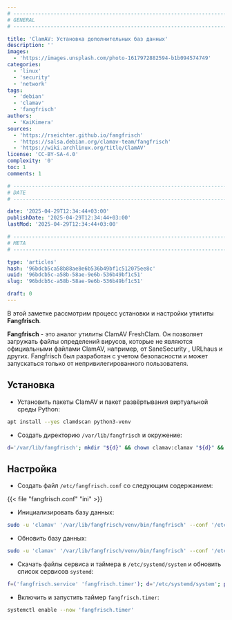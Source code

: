 ```yaml
---
# -------------------------------------------------------------------------------------------------------------------- #
# GENERAL
# -------------------------------------------------------------------------------------------------------------------- #

title: 'ClamAV: Установка дополнительных баз данных'
description: ''
images:
  - 'https://images.unsplash.com/photo-1617972882594-b1b094574749'
categories:
  - 'linux'
  - 'security'
  - 'network'
tags:
  - 'debian'
  - 'clamav'
  - 'fangfrisch'
authors:
  - 'KaiKimera'
sources:
  - 'https://rseichter.github.io/fangfrisch'
  - 'https://salsa.debian.org/clamav-team/fangfrisch'
  - 'https://wiki.archlinux.org/title/ClamAV'
license: 'CC-BY-SA-4.0'
complexity: '0'
toc: 1
comments: 1

# -------------------------------------------------------------------------------------------------------------------- #
# DATE
# -------------------------------------------------------------------------------------------------------------------- #

date: '2025-04-29T12:34:44+03:00'
publishDate: '2025-04-29T12:34:44+03:00'
lastMod: '2025-04-29T12:34:44+03:00'

# -------------------------------------------------------------------------------------------------------------------- #
# META
# -------------------------------------------------------------------------------------------------------------------- #

type: 'articles'
hash: '96bdcb5ca58b88ae8e6b536b49bf1c512075ee8c'
uuid: '96bdcb5c-a58b-58ae-9e6b-536b49bf1c51'
slug: '96bdcb5c-a58b-58ae-9e6b-536b49bf1c51'

draft: 0
---
```


В этой заметке рассмотрим процесс установки и настройки утилиты **Fangfrisch**.

<!--more-->

**Fangfrisch** - это аналог утилиты ClamAV FreshClam. Он позволяет загружать файлы определений вирусов, которые не являются официальными файлами ClamAV, например, от SaneSecurity , URLhaus и других. Fangfrisch был разработан с учетом безопасности и может запускаться только от непривилегированного пользователя.

## Установка

- Установить пакеты ClamAV и пакет развёртывания виртуальной среды Python:

```bash
apt install --yes clamdscan python3-venv
```

- Создать директорию `/var/lib/fangfrisch` и окружение:

```bash
d='/var/lib/fangfrisch'; mkdir "${d}" && chown clamav:clamav "${d}" && cd "${d}" && python3 -m 'venv' 'venv' && source 'venv/bin/activate' && pip install fangfrisch
```

## Настройка

- Создать файл `/etc/fangfrisch.conf` со следующим содержанием:

{{< file "fangfrisch.conf" "ini" >}}

- Инициализировать базу данных:

```bash
sudo -u 'clamav' '/var/lib/fangfrisch/venv/bin/fangfrisch' --conf '/etc/fangfrisch.conf' initdb
```

- Обновить базу данных:

```bash
sudo -u 'clamav' '/var/lib/fangfrisch/venv/bin/fangfrisch' --conf '/etc/fangfrisch.conf' refresh
```

- Скачать файлы сервиса и таймера в `/etc/systemd/system` и обновить список сервисов `systemd`:

```bash
f=('fangfrisch.service' 'fangfrisch.timer'); d='/etc/systemd/system'; p='https://lib.onl/ru/2025/04/96bdcb5c-a58b-58ae-9e6b-536b49bf1c51'; for i in "${f[@]}"; do curl -fsSLo "${d}/${i}" "${p}/${i}"; done; systemctl daemon-reload
```

- Включить и запустить таймер `fangfrisch.timer`:

```bash
systemctl enable --now 'fangfrisch.timer'
```
